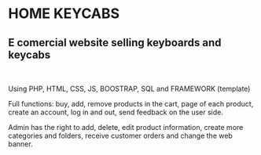 <h1> HOME KEYCABS </h1>
<h2>E comercial website selling keyboards and keycabs</h2> 
<br>
<p>Using PHP, HTML, CSS, JS, BOOSTRAP, SQL and FRAMEWORK (template)</p> 
<p>Full functions: buy, add, remove products in the cart, page of each product, create an account, log in and out, send feedback on the user side.</p>
<p>Admin has the right to add, delete, edit product information, create more categories and folders, receive customer orders and change the web banner.</p>
